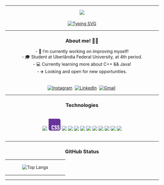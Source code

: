 <div align="center">
<hr>
<img src="https://user-images.githubusercontent.com/124779810/217577653-9e750bf6-e597-49e1-8a75-4d5ea6477e76.gif">
</div>

<br>
<div align="center">
<a href="https://git.io/typing-svg"><img src="https://readme-typing-svg.demolab.com?font=Fira+Code&weight=600&size=25&duration=4000&pause=1000&color=717171&center=true&vCenter=true&width=435&lines=Hi!+My+name+is+Felipe!;Be+Welcome+to+Know+About+me." alt="Typing SVG" /></a>
</div>

<hr>



<div align=center>
<h3 align="center"> About me! 👨‍💻</h3>
- 🔭 I’m currently working on improving myself! <br>
- 🎓 Student at Uberlândia Federal University, at 4th period. <br>
- 💻 Currently learning more about C++ && Java! <br>
- ✈️ Looking and open for new opportunities.
</div>

<p align="center">
<br>
<a href="https://www.instagram.com/fee.web/"><img src="https://img.shields.io/badge/Instagram-E4405F?style=for-the-badge&logo=instagram&logoColor=white" alt="Instagram" /></a>&nbsp;
<a href="https://www.linkedin.com/in/felipe-santos-silva-456b24210/"><img src="https://img.shields.io/badge/linkedin-%230077B5.svg?&style=for-the-badge&logo=linkedin&logoColor=white" alt="LinkedIn" /></a>&nbsp;
<a href="felipe.santos20017@gmail.com"><img src="https://img.shields.io/badge/gmail-%23D14836.svg?&style=for-the-badge&logo=gmail&logoColor=white" alt="Gmail"/></a>&nbsp;
</p>
                                                                                                                          
<p  align="center">
<hr>
</p>  

<h3 align="center"> Technologies </h3>

<div align="center">

</div>
<br>
<div display="inblock" align="center">

<img src="https://raw.githubusercontent.com/danielcranney/profileme-dev/main/public/icons/skills/html5-colored.svg" width="40">
<img src="https://raw.githubusercontent.com/danielcranney/profileme-dev/main/public/icons/skills/css3-colored.svg" width="40">
<img src="https://raw.githubusercontent.com/danielcranney/profileme-dev/main/public/icons/skills/javascript-colored.svg" width="40">
<img src="https://raw.githubusercontent.com/danielcranney/profileme-dev/main/public/icons/skills/c-colored.svg" width="40">
<img src="https://cdn.jsdelivr.net/gh/devicons/devicon@latest/icons/prolog/prolog-original.svg" width="40"/>
<img src="https://cdn.jsdelivr.net/gh/devicons/devicon/icons/swift/swift-original.svg" width="40">
<img src="https://cdn.jsdelivr.net/gh/devicons/devicon@latest/icons/haskell/haskell-original.svg" width="40"/>
<img src="https://cdn.jsdelivr.net/gh/devicons/devicon@latest/icons/java/java-original.svg" width="40"/>
<img src="https://cdn.jsdelivr.net/gh/devicons/devicon/icons/cplusplus/cplusplus-original.svg" width="40"/>
<img src="https://cdn.jsdelivr.net/gh/devicons/devicon@latest/icons/wasm/wasm-original.svg" width="40" />
<img src="https://cdn.jsdelivr.net/gh/devicons/devicon@latest/icons/mysql/mysql-original-wordmark.svg" width="40" />
<img src="https://cdn.jsdelivr.net/gh/devicons/devicon@latest/icons/r/r-original.svg" width="40" />

</div>
<br>



<p  align="center">
<hr>
</p>  

<h3 align="center"> GitHub Status </h3>
<table border="0" align="center">
<tr border="0">
<td width="50%" align="center">
  
![Top Langs](https://github-readme-stats-git-masterrstaa-rickstaa.vercel.app/api/top-langs/?username=feupee&layout=compact&bg_color=000&border_color=404040&title_color=FFF&text_color=FFF)


</td>
</tr>
</table>
                                                                                    

<p  align="center">
<hr>
</p>
